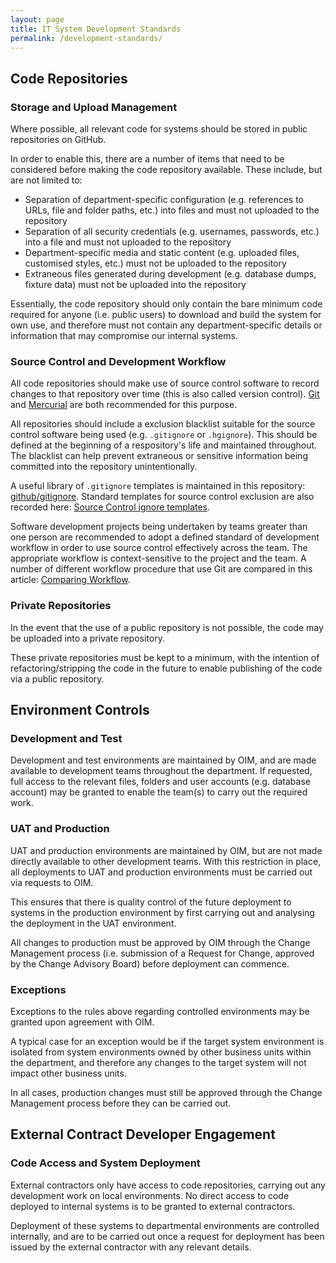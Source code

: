 ```yaml
---
layout: page
title: IT System Development Standards
permalink: /development-standards/
---
```


## Code Repositories

### Storage and Upload Management

Where possible, all relevant code for systems should be stored in public
repositories on GitHub.

In order to enable this, there are a number of items that need to be considered
before making the code repository available. These include, but are not limited
to:

- Separation of department-specific configuration (e.g. references to URLs, file
and folder paths, etc.) into files and must not uploaded to the repository
- Separation of all security credentials (e.g. usernames, passwords, etc.) into
a file and must not uploaded to the repository
- Department-specific media and static content (e.g. uploaded files, customised
styles, etc.) must not be uploaded to the repository
- Extraneous files generated during development (e.g. database dumps, fixture
data) must not be uploaded into the repository

Essentially, the code repository should only contain the bare minimum code
required for anyone (i.e. public users) to download and build the system for own
use, and therefore must not contain any department-specific details or
information that may compromise our internal systems.

### Source Control and Development Workflow

All code repositories should make use of source control software to record
changes to that repository over time (this is also called version control).
[Git](https://git-scm.com/) and [Mercurial](https://www.mercurial-scm.org/)
are both recommended for this purpose.

All repositories should include a exclusion blacklist suitable for the source
control software being used (e.g. ``.gitignore`` or ``.hgignore``). This should
be defined at the beginning of a respository's life and maintained throughout.
The blacklist can help prevent extraneous or sensitive information being
committed into the repository unintentionally.

A useful library of ``.gitignore`` templates is maintained in this repository:
[github/gitignore](https://github.com/github/gitignore). Standard templates for
source control exclusion are also recorded here: [Source Control ignore
templates](/source-control-ignore/).

Software development projects being undertaken by teams greater than one person
are recommended to adopt a defined standard of development workflow in order to
use source control effectively across the team. The appropriate workflow is
context-sensitive to the project and the team. A number of different workflow
procedure that use Git are compared in this article: [Comparing
Workflow](https://www.atlassian.com/git/tutorials/comparing-workflows/).

### Private Repositories

In the event that the use of a public repository is not possible, the code may
be uploaded into a private repository.

These private repositories must be kept to a minimum, with the intention of
refactoring/stripping the code in the future to enable publishing of the code
via a public repository.

## Environment Controls

### Development and Test

Development and test environments are maintained by OIM, and are made available
to development teams throughout the department. If requested, full access to the
relevant files, folders and user accounts (e.g. database account) may be granted
to enable the team(s) to carry out the required work.

### UAT and Production

UAT and production environments are maintained by OIM, but are not made directly
available to other development teams. With this restriction in place, all
deployments to UAT and production environments must be carried out via requests
to OIM.

This ensures that there is quality control of the future deployment to systems
in the production environment by first carrying out and analysing the deployment
in the UAT environment.

All changes to production must be approved by OIM through the Change Management
process (i.e. submission of a Request for Change, approved by the Change
Advisory Board) before deployment can commence.

### Exceptions

Exceptions to the rules above regarding controlled environments may be granted
upon agreement with OIM.

A typical case for an exception would be if the target system environment is
isolated from system environments owned by other business units within the
department, and therefore any changes to the target system will not impact other
business units.

In all cases, production changes must still be approved through the Change
Management process before they can be carried out.

## External Contract Developer Engagement

### Code Access and System Deployment

External contractors only have access to code repositories, carrying out any
development work on local environments. No direct access to code deployed to
internal systems is to be granted to external contractors.

Deployment of these systems to departmental environments are controlled
internally, and are to be carried out once a request for deployment has been
issued by the external contractor with any relevant details.
